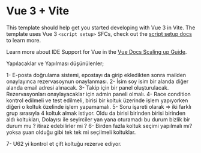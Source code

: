 # Vue 3 + Vite

This template should help get you started developing with Vue 3 in Vite. The template uses Vue 3 `<script setup>` SFCs, check out the [script setup docs](https://v3.vuejs.org/api/sfc-script-setup.html#sfc-script-setup) to learn more.

Learn more about IDE Support for Vue in the [Vue Docs Scaling up Guide](https://vuejs.org/guide/scaling-up/tooling.html#ide-support).

Yapılacaklar ve Yapılması düşünülenler;

1- E-posta doğrulama sistemi, epostayı da girip ekledikten sonra mailden onaylayınca rezervasoynun onaylanması.
2- İsim soy isim bir alanda diğer alanda email adresi alınacak.
3- Takip için bir panel oluşturulacak. Rezervasyonları onaylayacaklar için admin paneli olmalı.
4- Race condition kontrol edilmeli ve test edilmeli, birisi bir koltuk üzerinde işlem yapıyorken diğeri o koltuk özelinde işlem yapamamalı. 
5- Soru işareti olarak => iki farklı grup sırasıyla 4 koltuk almak istiyor. Oldu da birisi birinden birisi birinden aldı koltukları, Dolayısı ile seyirciler yan yana oturamadı bu durum bizlik bir durum mu ? itiraz edebilirler mi ? 
6- Birden fazla koltuk seçimi yapılmalı mı? yoksa şuan olduğu gibi tek tek mi seçilmeli koltuklar.

7- U62 yi kontrol et çift koltuğu rezerve ediyor.
